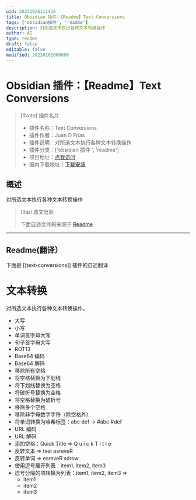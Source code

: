 ```yaml
---
uid: 20231026111420
title: Obsidian 插件：【Readme】Text Conversions
tags: ['obsidian插件', 'readme']
description: 对所选文本执行各种文本转换操作
author: AI
type: readme
draft: false
editable: false
modified: 20230101000000
---
```


# Obsidian 插件：【Readme】Text Conversions

> [!Note] 插件名片
> - 插件名称：Text Conversions
> - 插件作者：Juan D Frias
> - 插件说明：对所选文本执行各种文本转换操作
> - 插件分类：['obsidian 插件 ', 'readme']
> - 项目地址：[点我访问](https://github.com/ironsigma/obsidian-text-conversions)
> - 国内下载地址：[下载安装](https://pkmer.cn/products/plugin/pluginMarket/?text-conversions)

## 概述

对所选文本执行各种文本转换操作

> [!tip] 原文出处
>
>下面自述文件的来源于 [Readme](https://ghproxy.net/https://raw.githubusercontent.com/ironsigma/obsidian-text-conversions/main/README.md)

---

## Readme(翻译）

下面是 [[text-conversions]] 插件的自述翻译

# 文本转换

对所选文本执行各种文本转换操作。

- 大写
- 小写
- 单词首字母大写
- 句子首字母大写
- ROT13
- Base64 编码
- Base64 解码
- 移除所有空格
- 将空格替换为下划线
- 将下划线替换为空格
- 将破折号替换为空格
- 将空格替换为破折号
- 移除多个空格
- 移除非字母数字字符（除空格外）
- 将单词转换为哈希标签：abc def -> #abc #def
- URL 编码
- URL 解码
- 添加空格：Quick Title => Q u i c k T i t l e
- 反转文本 => txet esreveR
- 反转单词 => esreveR sdrow
- 使用逗号展开列表：item1, item2, item3
- 逗号分隔的项转换为列表：item1, item2, item3 =>
    - item1
    - item2
    - item3



